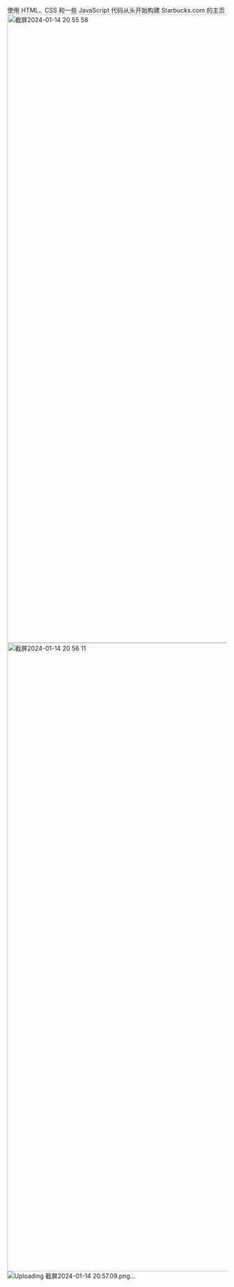 使用 HTML、CSS 和一些 JavaScript 代码从头开始构建 Starbucks.com 的主页
<img width="1440" alt="截屏2024-01-14 20 55 58" src="https://github.com/Wyybf/Starbucks-D7/assets/112360808/a5e7dc0c-8cf6-42d0-91d9-9224d32cb229">
<img width="1440" alt="截屏2024-01-14 20 56 11" src="https://github.com/Wyybf/Starbucks-D7/assets/112360808/bbfb67e4-74df-4a6d-a310-93ee1dfbeb3f">
![Uploading 截屏2024-01-14 20.57.09.png…]()
